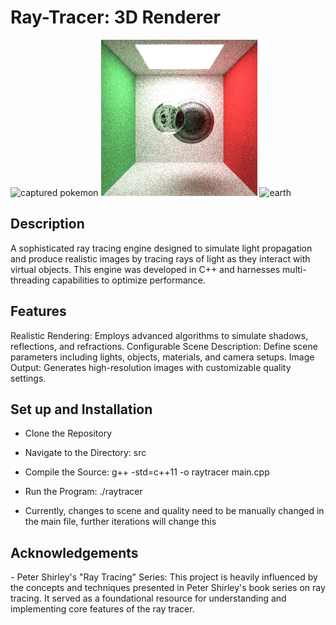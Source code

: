 # Ray-Tracer: 3D Renderer

<div class="image-container">
      <img src="./common/poke_roll_hi_res_slow.gif" height="250px"  alt="captured pokemon">
      <img src="./media/deconstruction.gif" height="250px"  alt="deconstruction">
      <img src="./media/rotating_earth.gif" height="250px"  alt="earth">
      
    
</div>

<h2> Description </h2>
A sophisticated ray tracing engine designed to simulate light propagation and produce realistic images by tracing rays of light as they interact with virtual objects. This engine was developed in C++ and harnesses multi-threading capabilities to optimize performance.

<h2> Features </h2>
Realistic Rendering: Employs advanced algorithms to simulate shadows, reflections, and refractions.
Configurable Scene Description: Define scene parameters including lights, objects, materials, and camera setups.
Image Output: Generates high-resolution images with customizable quality settings.

<h2> Set up and Installation </h2>

- Clone the Repository
- Navigate to the Directory: src
- Compile the Source: g++ -std=c++11 -o raytracer main.cpp
- Run the Program: ./raytracer

- Currently, changes to scene and quality need to be manually changed in the main file, further iterations will change this

<h2> Acknowledgements </h2>
- Peter Shirley's "Ray Tracing" Series: This project is heavily influenced by the concepts and techniques presented in Peter Shirley's book series on ray tracing. It served as a foundational resource for understanding and implementing core features of the ray tracer.
